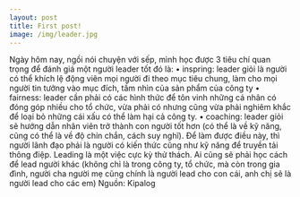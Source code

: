 ```yaml
---
layout: post
title: First post!
image: /img/leader.jpg
---
```


Ngày hôm nay, ngồi nói chuyện với sếp, mình học được 3 tiêu chí quan trọng để đánh giá một người leader tốt đó là:
•	inspring: leader giỏi là người có thể khích lệ động viên mọi người đi theo mục tiêu chung, làm cho mọi người tin tưởng vào mục đích, tầm nhìn của sản phẩm của công ty
•	fairness: leader cần phải có các hình thức để tôn vinh những cá nhân có đóng góp nhiều cho tổ chức, vừa phải có nhưng cũng vừa phải nghiêm khắc để loại bỏ những cái xấu có thể làm hại cả công ty.
•	coaching: leader giỏi sẽ hướng dẫn nhân viên trở thành con người tốt hơn (có thể là về kỹ năng, cũng có thể là về độ chín chắn, cách suy nghĩ). Để làm được điều này, thì người lãnh đạo phải là người có kiến thức cũng như kỹ năng để truyền tải thông điệp.
Leading là một việc cực kỳ thử thách. Ai cũng sẽ phải học cách để lead người khác (không chỉ là trong công ty, tổ chức, mà còn trong gia đình, người cha người mẹ cũng chính là người lead cho con cái, anh chị sẽ là người lead cho các em)
Nguồn: Kipalog 
